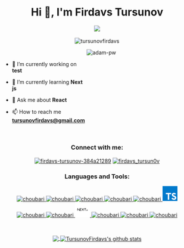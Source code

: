 <h1 align="center">Hi 👋, I'm Firdavs Tursunov</h1>

<p align="center">
  <a href="https://github.com/TursunovFirdavs"><img src="https://readme-typing-svg.herokuapp.com?font=Time+New+Roman&color=cyan&size=25&center=true&vCenter=true&width=640&height=100&lines=Assalamu+Alaykum+Warohmatullah..&hearts;++;Self-taught+Front-End+Developer,;Computer+Science+Student,;A+Front-end+developer+from+Uzbekistan,;Active+Learner/Researcher,;Love+to+learn+new+stuffs..<3"></a>
</p>


<p align="center"> <img src="https://komarev.com/ghpvc/?username=tursunovfirdavs&label=Profile%20views&color=0e75b6&style=flat" alt="tursunovfirdavs" /> </p>
<p><img width="280px" height="210px" align="right" src="https://github.com/Adam-pw/Adam-pw/blob/main/animation_500_kxa883sd.gif" alt="adam-pw" /></p>
<br/>

- 🔭 I’m currently working on **test**

- 🌱 I’m currently learning **Next js**

- 💬 Ask me about **React**

- 📫 How to reach me **tursunovfirdavs@gmail.com**

<br/>
<h3 align="center">Connect with me:</h3>
<p align="center">
<a href="https://linkedin.com/in/firdavs-tursunov-384a21289" target="blank"><img align="center" src="https://raw.githubusercontent.com/rahuldkjain/github-profile-readme-generator/master/src/images/icons/Social/linked-in-alt.svg" alt="firdavs-tursunov-384a21289" height="30" width="40" /></a>
<a href="https://instagram.com/firdavs_tursun0v" target="blank"><img align="center" src="https://raw.githubusercontent.com/rahuldkjain/github-profile-readme-generator/master/src/images/icons/Social/instagram.svg" alt="firdavs_tursun0v" height="30" width="40" /></a>
</p>

<h3 align="center">Languages and Tools:</h3>
<p align="center">
 <a href="https://www.tailwindui.com/">
<img alt="choubari" src="https://encrypted-tbn0.gstatic.com/images?q=tbn:ANd9GcRLuZ96y5283SsMP9qWhm3goWZ37KawSHOorpCBPqXGkQ&s" width="40" height="40px">
 </a>
 <a href="https://www.sass-lang.org/">
<img alt="choubari" src="https://w7.pngwing.com/pngs/206/645/png-transparent-sass-logos-and-brands-line-filled-icon.png" width="40">
 </a>
 <a href="https://en.wikipedia.org/wiki/HTML">
<img alt="choubari" src="https://static.vecteezy.com/system/resources/previews/013/313/458/non_2x/html-icon-3d-rendering-illustration-vector.jpg 1295w, https://static.vecteezy.com/system/resources/previews/013/313/458/large_2x/html-icon-3d-rendering-illustration-vector.jpg 2591w" width="40">
 </a>
 <a href="https://en.wikipedia.org/wiki/CCS3">
<img alt="choubari" src="https://devstickers.com/assets/img/pro/8pnd.png" width="40">
  </a>
 <a href="https://en.wikipedia.org/wiki/JavaScript">
<img alt="choubari" src="https://devstickers.com/assets/img/pro/i4eg.png" width="40">
  </a>
 <a href="https://www.typescriptlang.com/">
<img alt="choubari" src="https://raw.githubusercontent.com/github/explore/80688e429a7d4ef2fca1e82350fe8e3517d3494d/topics/typescript/typescript.png" width="40">
 </a>
 <a href="https://reactjs.org/">
<img alt="choubari" src="https://devstickers.com/assets/img/pro/z392.png" width="40">
  </a>
 <a href="https://figma.com/">
<img alt="choubari" src="https://avatars.githubusercontent.com/u/5155369?s=200&v=4" width="40">
  </a>
 <a href="https://nextjs.org/">
<img alt="choubari" src="https://raw.githubusercontent.com/github/explore/28b02bbc9ad9f7a503c43775aebeb515dc2da5fc/topics/nextjs/nextjs.png" width="40">
  </a>
 <a href="https://git-scm.com/">
<img alt="choubari" src="https://devstickers.com/assets/img/pro/apiv.png" width="40">
  </a>
 <a href="https://code.visualstudio.com/">
<img alt="choubari" src="https://devstickers.com/assets/img/pro/saxu.png" width="40">
  </a>
<a href="https://ui.shadcn.com/">
<img alt="choubari" src="https://encrypted-tbn0.gstatic.com/images?q=tbn:ANd9GcSdvQ8P74Q9qIdvz32mDGS6HbBAffF8QUICbBl-jON5Aq3Fqc3uKS9qYdc8NJmr3kSlCN8&usqp=CAU" width="40">
  </a>
</p>


<br>

 <p align="center">
    <a href="https://github.com/TursunovFirdavs">
    <img align="center" src="https://github-readme-stats.vercel.app/api/top-langs/?username=TursunovFirdavs&hide=ASP.NET,jupyter%20notebook&theme=dark&hide_langs_below=1" height="220px"/>
  </a>
  <a href="https://github.com/TursunovFirdavs">
   <img align="center" src="https://github-readme-stats.vercel.app/api?username=TursunovFirdavs&count_private=false&hide=stars&show_icons=true&theme=dark&line_height=27" alt="TursunovFirdavs's github stats" height="220px" />
  </a>
 </p>

